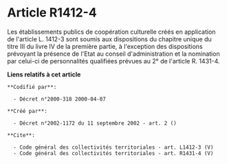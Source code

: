# Article R1412-4

Les établissements publics de coopération culturelle créés en application de l'article L. 1412-3 sont soumis aux dispositions
du chapitre unique du titre III du livre IV de la première partie, à l'exception des dispositions prévoyant la présence de
l'Etat au conseil d'administration et la nomination par celui-ci de personnalités qualifiées prévues au 2° de l'article R.
1431-4.

**Liens relatifs à cet article**

	**Codifié par**:

	  - Décret n°2000-318 2000-04-07

	**Créé par**:

	  - Décret n°2002-1172 du 11 septembre 2002 - art. 2 ()

	**Cite**:

	  - Code général des collectivités territoriales - art. L1412-3 (V)
	  - Code général des collectivités territoriales - art. R1431-4 (V)
